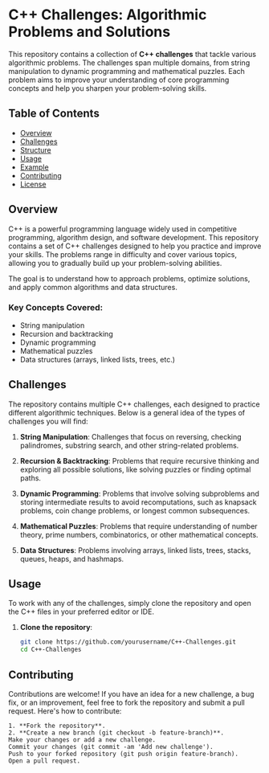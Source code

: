 # C++ Challenges: Algorithmic Problems and Solutions

This repository contains a collection of **C++ challenges** that tackle various algorithmic problems. The challenges span multiple domains, from string manipulation to dynamic programming and mathematical puzzles. Each problem aims to improve your understanding of core programming concepts and help you sharpen your problem-solving skills.

## Table of Contents
- [Overview](#overview)
- [Challenges](#challenges)
- [Structure](#structure)
- [Usage](#usage)
- [Example](#example)
- [Contributing](#contributing)
- [License](#license)

## Overview

C++ is a powerful programming language widely used in competitive programming, algorithm design, and software development. This repository contains a set of C++ challenges designed to help you practice and improve your skills. The problems range in difficulty and cover various topics, allowing you to gradually build up your problem-solving abilities.

The goal is to understand how to approach problems, optimize solutions, and apply common algorithms and data structures.

### Key Concepts Covered:
- String manipulation
- Recursion and backtracking
- Dynamic programming
- Mathematical puzzles
- Data structures (arrays, linked lists, trees, etc.)

## Challenges

The repository contains multiple C++ challenges, each designed to practice different algorithmic techniques. Below is a general idea of the types of challenges you will find:

1. **String Manipulation**: Challenges that focus on reversing, checking palindromes, substring search, and other string-related problems.
   
2. **Recursion & Backtracking**: Problems that require recursive thinking and exploring all possible solutions, like solving puzzles or finding optimal paths.

3. **Dynamic Programming**: Problems that involve solving subproblems and storing intermediate results to avoid recomputations, such as knapsack problems, coin change problems, or longest common subsequences.

4. **Mathematical Puzzles**: Problems that require understanding of number theory, prime numbers, combinatorics, or other mathematical concepts.

5. **Data Structures**: Problems involving arrays, linked lists, trees, stacks, queues, heaps, and hashmaps.

## Usage

To work with any of the challenges, simply clone the repository and open the C++ files in your preferred editor or IDE.

1. **Clone the repository**:

   ```bash
   git clone https://github.com/yourusername/C++-Challenges.git
   cd C++-Challenges

## Contributing

Contributions are welcome! If you have an idea for a new challenge, a bug fix, or an improvement, feel free to fork the repository and submit a pull request. Here's how to contribute:

    1. **Fork the repository**.
    2. **Create a new branch (git checkout -b feature-branch)**.
    Make your changes or add a new challenge.
    Commit your changes (git commit -am 'Add new challenge').
    Push to your forked repository (git push origin feature-branch).
    Open a pull request.


